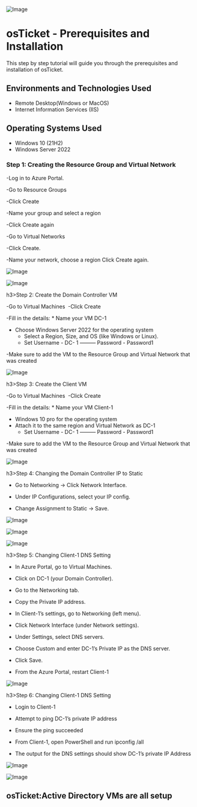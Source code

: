 <p align="center">
  
![Image](https://github.com/user-attachments/assets/fff316f9-b508-4214-9019-39caac5db711)
</p>

<h1>osTicket - Prerequisites and Installation</h1>
This step by step tutorial will guide you through the prerequisites and installation of osTicket.<br />


<h2>Environments and Technologies Used</h2>

- Remote Desktop(Windows or MacOS)
- Internet Information Services (IIS)

<h2>Operating Systems Used </h2>

- Windows 10</b> (21H2)
- Windows Server 2022










<h3>Step 1: Creating the Resource Group and Virtual Network</h3>

-Log in to Azure Portal.

-Go to Resource Groups

-Click Create

-Name your group and select a region

-Click Create again

-Go to Virtual Networks

-Click Create.

-Name your network, choose a region
Click Create again.


![Image](https://github.com/user-attachments/assets/b2de952e-cb4a-4412-9e5e-26bd563c9de7)

![Image](https://github.com/user-attachments/assets/3e201827-d157-4fa9-9848-46f27ba8bf1c)



h3>Step 2: Create the Domain Controller VM</h3>

-Go to Virtual Machines 
-Click Create

-Fill in the details:
    * Name your VM DC-1
* Choose Windows Server 2022 for the operating system 
    * Select a Region, Size, and OS (like Windows or Linux).
    * Set Username - DC- 1 ———  Password - Password1

-Make sure to add the VM to the Resource Group and Virtual Network that was created


![Image](https://github.com/user-attachments/assets/17d17b88-00fd-4715-b5a2-9a2d787d2c9c)


h3>Step 3: Create the Client VM</h3>

-Go to Virtual Machines 
-Click Create

-Fill in the details:
    * Name your VM Client-1
* Windows 10 pro for the operating system 
* Attach it to the same region and Virtual Network as DC-1
    * Set Username - DC- 1 ———  Password - Password1

-Make sure to add the VM to the Resource Group and Virtual Network that was created


![Image](https://github.com/user-attachments/assets/315f7c4e-ad54-4dfc-9af4-c6499958eb8d)

h3>Step 4: Changing the Domain Controller IP to Static </h3>

- Go to Networking → Click Network Interface.

- Under IP Configurations, select your IP config.

- Change Assignment to Static → Save.


![Image](https://github.com/user-attachments/assets/c59c625c-7848-4f62-86c3-8a1a836e02b9)

![Image](https://github.com/user-attachments/assets/abfe1dcf-44ad-4364-9149-3ace3cbff4c9)

![Image](https://github.com/user-attachments/assets/b8056c53-2b56-4855-a82d-cfffd4312a56)



h3>Step 5: Changing Client-1 DNS Setting</h3>

* In Azure Portal, go to Virtual Machines.

* Click on DC-1 (your Domain Controller).

* Go to the Networking tab.

*  Copy the Private IP address.

- In Client-1’s settings, go to Networking (left menu).

- Click Network Interface (under Network settings).

- Under Settings, select DNS servers.

- Choose Custom and enter DC-1’s Private IP as the DNS server.

- Click Save.

- From the Azure Portal, restart Client-1

![Image](https://github.com/user-attachments/assets/20cb5c53-5460-4590-ac94-9af291523e40)



h3>Step 6: Changing Client-1 DNS Setting</h3>

- Login to Client-1

- Attempt to ping DC-1’s private IP address

- Ensure the ping succeeded

- From Client-1, open PowerShell and run ipconfig /all

- The output for the DNS settings should show DC-1’s private IP Address


![Image](https://github.com/user-attachments/assets/8f9d11b9-e466-44ad-a36e-830c3edcd386)

![Image](https://github.com/user-attachments/assets/2e002bd8-2636-40dd-b397-285fc6b1bf2c)




<h2>osTicket:Active Directory VMs are all setup</h2>

